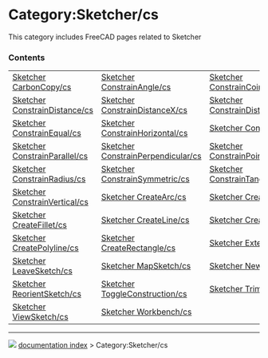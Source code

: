 # Category:Sketcher/cs
This category includes FreeCAD pages related to Sketcher

### Contents

|     |     |     |
| --- | --- | --- |
| [Sketcher CarbonCopy/cs](Sketcher_CarbonCopy/cs.md) | [Sketcher ConstrainAngle/cs](Sketcher_ConstrainAngle/cs.md) | [Sketcher ConstrainCoincident/cs](Sketcher_ConstrainCoincident/cs.md) |
| [Sketcher ConstrainDistance/cs](Sketcher_ConstrainDistance/cs.md) | [Sketcher ConstrainDistanceX/cs](Sketcher_ConstrainDistanceX/cs.md) | [Sketcher ConstrainDistanceY/cs](Sketcher_ConstrainDistanceY/cs.md) |
| [Sketcher ConstrainEqual/cs](Sketcher_ConstrainEqual/cs.md) | [Sketcher ConstrainHorizontal/cs](Sketcher_ConstrainHorizontal/cs.md) | [Sketcher ConstrainLock/cs](Sketcher_ConstrainLock/cs.md) |
| [Sketcher ConstrainParallel/cs](Sketcher_ConstrainParallel/cs.md) | [Sketcher ConstrainPerpendicular/cs](Sketcher_ConstrainPerpendicular/cs.md) | [Sketcher ConstrainPointOnObject/cs](Sketcher_ConstrainPointOnObject/cs.md) |
| [Sketcher ConstrainRadius/cs](Sketcher_ConstrainRadius/cs.md) | [Sketcher ConstrainSymmetric/cs](Sketcher_ConstrainSymmetric/cs.md) | [Sketcher ConstrainTangent/cs](Sketcher_ConstrainTangent/cs.md) |
| [Sketcher ConstrainVertical/cs](Sketcher_ConstrainVertical/cs.md) | [Sketcher CreateArc/cs](Sketcher_CreateArc/cs.md) | [Sketcher CreateCircle/cs](Sketcher_CreateCircle/cs.md) |
| [Sketcher CreateFillet/cs](Sketcher_CreateFillet/cs.md) | [Sketcher CreateLine/cs](Sketcher_CreateLine/cs.md) | [Sketcher CreatePoint/cs](Sketcher_CreatePoint/cs.md) |
| [Sketcher CreatePolyline/cs](Sketcher_CreatePolyline/cs.md) | [Sketcher CreateRectangle/cs](Sketcher_CreateRectangle/cs.md) | [Sketcher External/cs](Sketcher_External/cs.md) |
| [Sketcher LeaveSketch/cs](Sketcher_LeaveSketch/cs.md) | [Sketcher MapSketch/cs](Sketcher_MapSketch/cs.md) | [Sketcher NewSketch/cs](Sketcher_NewSketch/cs.md) |
| [Sketcher ReorientSketch/cs](Sketcher_ReorientSketch/cs.md) | [Sketcher ToggleConstruction/cs](Sketcher_ToggleConstruction/cs.md) | [Sketcher Trimming/cs](Sketcher_Trimming/cs.md) |
| [Sketcher ViewSketch/cs](Sketcher_ViewSketch/cs.md) | [Sketcher Workbench/cs](Sketcher_Workbench/cs.md) |



---
![](images/Right_arrow.png) [documentation index](../README.md) > Category:Sketcher/cs
